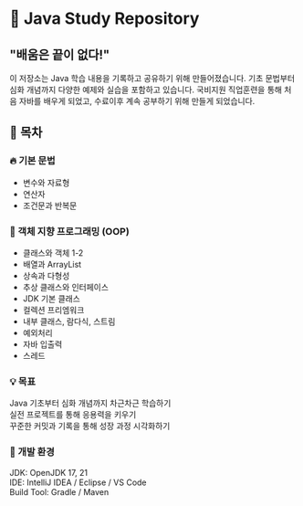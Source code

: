 # 🚀 Java Study Repository
## "배움은 끝이 없다!"
이 저장소는 Java 학습 내용을 기록하고 공유하기 위해 만들어졌습니다.
기초 문법부터 심화 개념까지 다양한 예제와 실습을 포함하고 있습니다.
국비지원 직업훈련을 통해 처음 자바를 배우게 되었고, 수료이후 계속 공부하기 위해 만들게 되었습니다.

## 📌 목차
### 🔥 기본 문법<br>
- 변수와 자료형<br>
- 연산자<br>
- 조건문과 반복문<br>
### 🚀 객체 지향 프로그래밍 (OOP)<br>
- 클래스와 객체 1-2<br>
- 배열과 ArrayList<br>
- 상속과 다형성<br>
- 추상 클래스와 인터페이스<br>
- JDK 기본 클래스<br>
- 컬렉션 프리엠워크<br>
- 내부 클래스, 람다식, 스트림<br>
- 예외처리<br>
- 자바 입출력<br>
- 스레드<br>
### 💡 목표<br>
Java 기초부터 심화 개념까지 차근차근 학습하기<br>
실전 프로젝트를 통해 응용력을 키우기<br>
꾸준한 커밋과 기록을 통해 성장 과정 시각화하기<br>
### 🔧 개발 환경
JDK: OpenJDK 17, 21<br>
IDE: IntelliJ IDEA / Eclipse / VS Code<br>
Build Tool: Gradle / Maven

